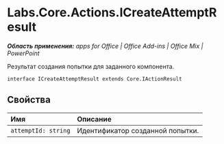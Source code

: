 
# Labs.Core.Actions.ICreateAttemptResult

 _**Область применения:** apps for Office | Office Add-ins | Office Mix | PowerPoint_

Результат создания попытки для заданного компонента.

```
interface ICreateAttemptResult extends Core.IActionResult
```


## Свойства


|**Имя**|**Описание**|
|:-----|:-----|
| `attemptId: string`|Идентификатор созданной попытки.|
